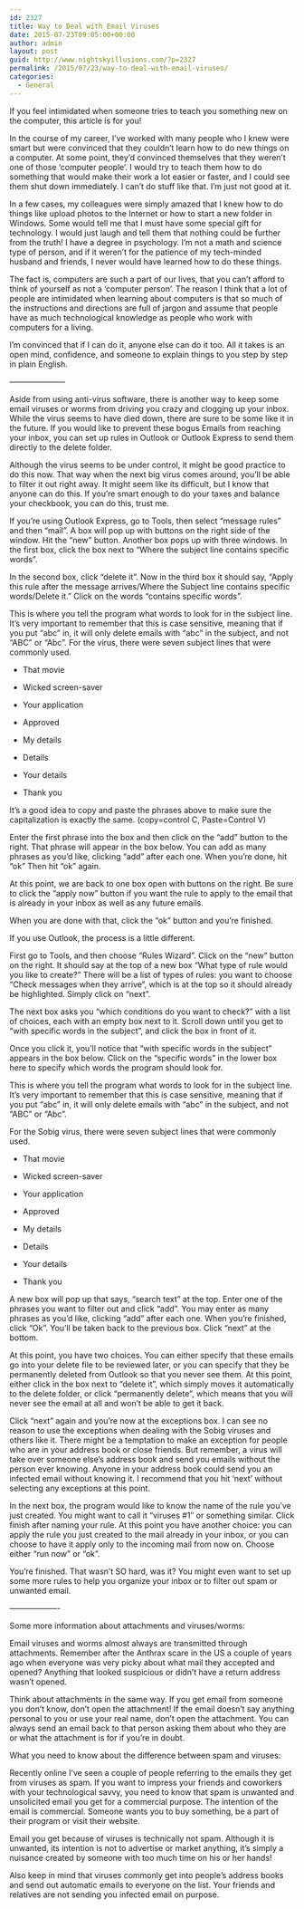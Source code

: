```yaml
---
id: 2327
title: Way to Deal with Email Viruses
date: 2015-07-23T09:05:00+00:00
author: admin
layout: post
guid: http://www.nightskyillusions.com/?p=2327
permalink: /2015/07/23/way-to-deal-with-email-viruses/
categories:
  - General
---
```

If you feel intimidated when someone tries to teach you something new on the computer, this article is for you!

In the course of my career, I&#8217;ve worked with many people who I knew were smart but were convinced that they couldn&#8217;t learn how to do new things on a computer. At some point, they&#8217;d convinced themselves that they weren&#8217;t one of those &#8216;computer people&#8217;. I would try to teach them how to do something that would make their work a lot easier or faster, and I could see them shut down immediately. I can&#8217;t do stuff like that. I&#8217;m just not good at it.

In a few cases, my colleagues were simply amazed that I knew how to do things like upload photos to the Internet or how to start a new folder in Windows. Some would tell me that I must have some special gift for technology. I would just laugh and tell them that nothing could be further from the truth! I have a degree in psychology. I&#8217;m not a math and science type of person, and if it weren&#8217;t for the patience of my tech-minded husband and friends, I never would have learned how to do these things.

The fact is, computers are such a part of our lives, that you can&#8217;t afford to think of yourself as not a &#8216;computer person&#8217;. The reason I think that a lot of people are intimidated when learning about computers is that so much of the instructions and directions are full of jargon and assume that people have as much technological knowledge as people who work with computers for a living.

I&#8217;m convinced that if I can do it, anyone else can do it too. All it takes is an open mind, confidence, and someone to explain things to you step by step in plain English.

&#8212;&#8212;&#8212;&#8212;&#8212;&#8212;&#8212;

Aside from using anti-virus software, there is another way to keep some email viruses or worms from driving you crazy and clogging up your inbox. While the virus seems to have died down, there are sure to be some like it in the future. If you would like to prevent these bogus Emails from reaching your inbox, you can set up rules in Outlook or Outlook Express to send them directly to the delete folder.

Although the virus seems to be under control, it might be good practice to do this now. That way when the next big virus comes around, you&#8217;ll be able to filter it out right away. It might seem like its difficult, but I know that anyone can do this. If you&#8217;re smart enough to do your taxes and balance your checkbook, you can do this, trust me.

If you&#8217;re using Outlook Express, go to Tools, then select &#8220;message rules&#8221; and then &#8220;mail&#8221;. A box will pop up with buttons on the right side of the window. Hit the &#8220;new&#8221; button. Another box pops up with three windows. In the first box, click the box next to &#8220;Where the subject line contains specific words&#8221;.

In the second box, click &#8220;delete it&#8221;. Now in the third box it should say, &#8220;Apply this rule after the message arrives/Where the Subject line contains specific words/Delete it.&#8221; Click on the words &#8220;contains specific words&#8221;.

This is where you tell the program what words to look for in the subject line. It&#8217;s very important to remember that this is case sensitive, meaning that if you put &#8220;abc&#8221; in, it will only delete emails with &#8220;abc&#8221; in the subject, and not &#8220;ABC&#8221; or &#8220;Abc&#8221;. For the virus, there were seven subject lines that were commonly used. 

* That movie
      
* Wicked screen-saver
      
* Your application
      
* Approved
      
* My details
      
* Details
      
* Your details
      
* Thank you 

It&#8217;s a good idea to copy and paste the phrases above to make sure the capitalization is exactly the same. (copy=control C, Paste=Control V)

Enter the first phrase into the box and then click on the &#8220;add&#8221; button to the right. That phrase will appear in the box below. You can add as many phrases as you&#8217;d like, clicking &#8220;add&#8221; after each one. When you&#8217;re done, hit &#8220;ok&#8221; Then hit &#8220;ok&#8221; again.

At this point, we are back to one box open with buttons on the right. Be sure to click the &#8220;apply now&#8221; button if you want the rule to apply to the email that is already in your inbox as well as any future emails.

When you are done with that, click the &#8220;ok&#8221; button and you&#8217;re finished.

If you use Outlook, the process is a little different.

First go to Tools, and then choose &#8220;Rules Wizard&#8221;. Click on the &#8220;new&#8221; button on the right. It should say at the top of a new box &#8220;What type of rule would you like to create?&#8221; There will be a list of types of rules: you want to choose &#8220;Check messages when they arrive&#8221;, which is at the top so it should already be highlighted. Simply click on &#8220;next&#8221;.

The next box asks you &#8220;which conditions do you want to check?&#8221; with a list of choices, each with an empty box next to it. Scroll down until you get to &#8220;with specific words in the subject&#8221;, and click the box in front of it.

Once you click it, you&#8217;ll notice that &#8220;with specific words in the subject&#8221; appears in the box below. Click on the &#8220;specific words&#8221; in the lower box here to specify which words the program should look for.

This is where you tell the program what words to look for in the subject line. It&#8217;s very important to remember that this is case sensitive, meaning that if you put &#8220;abc&#8221; in, it will only delete emails with &#8220;abc&#8221; in the subject, and not &#8220;ABC&#8221; or &#8220;Abc&#8221;.

For the Sobig virus, there were seven subject lines that were commonly used. 

* That movie
      
* Wicked screen-saver
      
* Your application
      
* Approved
      
* My details
      
* Details
      
* Your details
      
* Thank you 

A new box will pop up that says, &#8220;search text&#8221; at the top. Enter one of the phrases you want to filter out and click &#8220;add&#8221;. You may enter as many phrases as you&#8217;d like, clicking &#8220;add&#8221; after each one. When you&#8217;re finished, click &#8220;Ok&#8221;. You&#8217;ll be taken back to the previous box. Click &#8220;next&#8221; at the bottom.

At this point, you have two choices. You can either specify that these emails go into your delete file to be reviewed later, or you can specify that they be permanently deleted from Outlook so that you never see them. At this point, either click in the box next to &#8220;delete it&#8221;, which simply moves it automatically to the delete folder, or click &#8220;permanently delete&#8221;, which means that you will never see the email at all and won&#8217;t be able to get it back.

Click &#8220;next&#8221; again and you&#8217;re now at the exceptions box. I can see no reason to use the exceptions when dealing with the Sobig viruses and others like it. There might be a temptation to make an exception for people who are in your address book or close friends. But remember, a virus will take over someone else&#8217;s address book and send you emails without the person ever knowing. Anyone in your address book could send you an infected email without knowing it. I recommend that you hit &#8216;next&#8217; without selecting any exceptions at this point.

In the next box, the program would like to know the name of the rule you&#8217;ve just created. You might want to call it &#8220;viruses #1&#8243; or something similar. Click finish after naming your rule. At this point you have another choice: you can apply the rule you just created to the mail already in your inbox, or you can choose to have it apply only to the incoming mail from now on. Choose either &#8220;run now&#8221; or &#8220;ok&#8221;.

You&#8217;re finished. That wasn&#8217;t SO hard, was it? You might even want to set up some more rules to help you organize your inbox or to filter out spam or unwanted email.

&#8212;&#8212;&#8212;&#8212;&#8212;&#8212;-

Some more information about attachments and viruses/worms:

Email viruses and worms almost always are transmitted through attachments. Remember after the Anthrax scare in the US a couple of years ago when everyone was very picky about what mail they accepted and opened? Anything that looked suspicious or didn&#8217;t have a return address wasn&#8217;t opened.

Think about attachments in the same way. If you get email from someone you don&#8217;t know, don&#8217;t open the attachment! If the email doesn&#8217;t say anything personal to you or use your real name, don&#8217;t open the attachment. You can always send an email back to that person asking them about who they are or what the attachment is for if you&#8217;re in doubt.

What you need to know about the difference between spam and viruses:

Recently online I&#8217;ve seen a couple of people referring to the emails they get from viruses as spam. If you want to impress your friends and coworkers with your technological savvy, you need to know that spam is unwanted and unsolicited email you get for a commercial purpose. The intention of the email is commercial. Someone wants you to buy something, be a part of their program or visit their website.

Email you get because of viruses is technically not spam. Although it is unwanted, its intention is not to advertise or market anything, it&#8217;s simply a nuisance created by someone with too much time on his or her hands!

Also keep in mind that viruses commonly get into people&#8217;s address books and send out automatic emails to everyone on the list. Your friends and relatives are not sending you infected email on purpose.